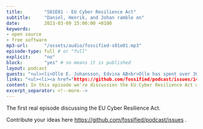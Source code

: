```yaml
---
title:        "S01E01 - EU Cyber Resilience Act"
subtitle:     "Daniel, Henrik, and Johan ramble on"
date:         2023-03-09 15:00:00 +0100
keywords:
- open source
- free software
mp3-url:      "/assets/audio/fossified-s01e01.mp3"
episode-type: full # or "full"
explicit:     "no"
block:        "yes" # no means it is published
layout: podcast
guests: "<ul><li>Olle E. Johansson, Edvina AB<br>Olle has spent over 30 years working with open Internet-related standard protocols and open systems. He’s active in Open Source as a developer, trainer, documenter and evangelist. In the current role as a consultant for various organisations Olle is working on architectures for realtime communication - audio, video, text - and security architectures for IoT. He is a frequent speaker on events worldwide and active in the IETF, the Internet Engineering task force. </li><li>Simon Phipps (The.Web.mink meshed.cloud/@webmink)<br>Computer scientist and web and open source advocate</li></ul>"
links: "<ul><li><a href="https://github.com/fossified/podcast/issues/14">Planning this episode</a></li><li><a href="https://blog.opensource.org/the-ultimate-list-of-reactions-to-the-cyber-resilience-act/">The ultimate list of reactions to the Cyber Resilience Act</a></li><li><a href="https://foss-north.se/2023/">foss-north</a> in Gothenburg, 24-25 April 2023</li><li><a href="https://23.foss-backstage.de/"> FOSS Backstage</a> in Berlin, 13-14 March 2023</li></ul>
content: In this episode we're discussion the EU Cyber Resilience Act with Olle E. Johansson and Simon Phipps."
excerpt_separator: <!--more-->
---
```

The first real episode discussing the EU Cyber Resilience Act.
<!--more-->

Contribute your ideas here https://github.com/fossified/podcast/issues .

